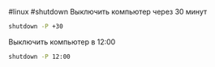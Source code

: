 #linux #shutdown
Выключить компьютер через 30 минут
```bash
shutdown -P +30
```
Выключить компьютер в 12:00
```bash
shutdown -P 12:00
```